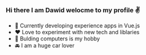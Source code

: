 ### Hi there I am Dawid welocme to my profile :v:
- 🎒 Currently developing experience apps in Vue.js
- :hearts: Love to experiment with new tech and liblaries
- :gem: Bulding computers is my hobby
- 🚘 I am a huge car lover
